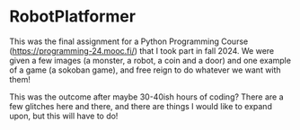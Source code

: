 # RobotPlatformer

This was the final assignment for a Python Programming Course (https://programming-24.mooc.fi/) that I took part in fall 2024.
We were given a few images (a monster, a robot, a coin and a door) and one example of a game (a sokoban game), and free reign to do whatever we want with them!

This was the outcome after maybe 30-40ish hours of coding? There are a few glitches here and there, and there are things I would like to expand upon, but this will have to do!
